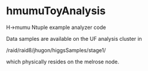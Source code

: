hmumuToyAnalysis
================

H->mumu Ntuple example analyzer code

Data samples are available on the UF analysis cluster in

/raid/raid8/jhugon/higgsSamples/stage1/

which physically resides on the melrose node.
